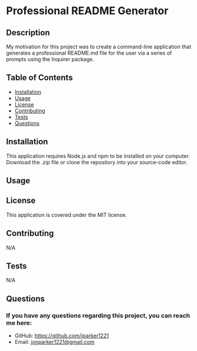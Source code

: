 # Professional README Generator

## Description

My motivation for this project was to create a command-line application that generates a professional README.md file for the user via a series of prompts using the Inquirer package.

## Table of Contents

- [Installation](#installation)
- [Usage](#usage)
- [License](#license)
- [Contributing](#contributing)
- [Tests](#tests)
- [Questions](#questions)

## Installation

This application requires Node.js and npm to be installed on your computer. Download the .zip file or clone the repository into your source-code editor.

## Usage

## License

This application is covered under the MIT license.

## Contributing

N/A

## Tests

N/A

## Questions

### If you have any questions regarding this project, you can reach me here:

- GitHub: https://github.com/jparker1221
- Email: jonparker1221@gmail.com



